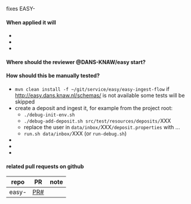 fixes EASY-

#### When applied it will
* 
* 
* 

#### Where should the reviewer @DANS-KNAW/easy start?


#### How should this be manually tested?
* `mvn clean install -f ~/git/service/easy/easy-ingest-flow`
  if http://easy.dans.knaw.nl/schemas/ is not available some tests will be skipped
* create a deposit and ingest it, for example from the project root:
  * `./debug-init-env.sh`
  * `./debug-add-deposit.sh src/test/resources/deposits/`XXX
  * replace the user in `data/inbox/`XXX`/deposit.properties` with ...
  * `run.sh data/inbox/`XXX (or `run-debug.sh`)
* 
* 
* 

#### related pull requests on github
repo                       | PR                | note
-------------------------- | ----------------- | ---
easy-                      | [PR#](PRlink)     | 
